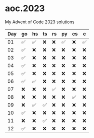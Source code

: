 # aoc.2023
My Advent of Code 2023 solutions

| Day | go                 | hs                 | ts                 |  rs                | py                 | cs                 | c                  |
| --- | ------------------ | ------------------ | ------------------ | ------------------ | ------------------ | ------------------ | ------------------ |
| 01  | :white_check_mark: | :white_check_mark: | :x:                | :x:                | :white_check_mark: | :x:                | :white_check_mark: |
| 02  | :white_check_mark: | :x:                | :x:                | :x:                | :x:                | :x:                | :x:                |
| 03  | :white_check_mark: | :x:                | :x:                | :x:                | :x:                | :x:                | :x:                |
| 04  | :white_check_mark: | :x:                | :x:                | :x:                | :x:                | :x:                | :x:                |
| 05  | :white_check_mark: | :x:                | :x:                | :x:                | :x:                | :x:                | :x:                |
| 06  | :white_check_mark: | :white_check_mark: | :x:                | :x:                | :x:                | :x:                | :x:                |
| 07  | :x:                | :x:                | :x:                | :white_check_mark: | :x:                | :x:                | :x:                |
| 08  | :x:                | :x:                | :x:                | :x:                | :x:                | :white_check_mark: | :x:                |
| 09  | :x:                | :white_check_mark: | :white_check_mark: | :x:                | :x:                | :x:                | :x:                |
| 10  | :white_check_mark: | :x:                | :x:                | :x:                | :x:                | :x:                | :x:                |
| 11  | :x:                | :x:                | :white_check_mark: | :x:                | :x:                | :x:                | :x:                |
| 12  | :white_check_mark: | :x:                | :x:                | :x:                | :x:                | :x:                | :x:                |
